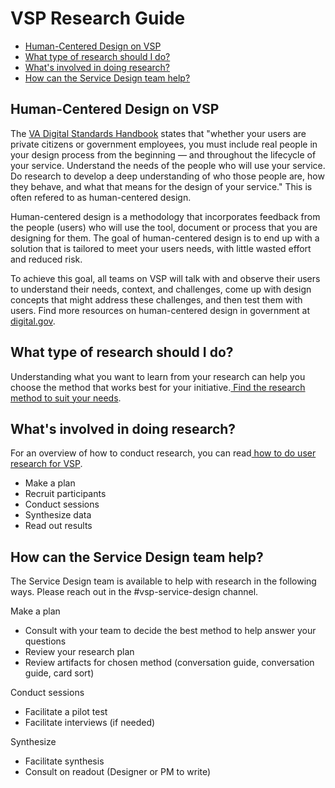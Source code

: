 # VSP Research Guide



*   [Human-Centered Design on VSP](https://vfs.atlassian.net/wiki/spaces/~227693187/pages/853344257/Human-Centered%2BDesign%2Bon%2BVSP#What-is-human-centered-design?)
*   [What type of research should I do?](https://vfs.atlassian.net/wiki/spaces/~227693187/pages/853344257/Human-Centered%2BDesign%2Bon%2BVSP#What-type-of-research-should-I-do?)
*   [What's involved in doing research?](https://vfs.atlassian.net/wiki/spaces/~227693187/pages/853344257/Human-Centered%2BDesign%2Bon%2BVSP#What's-involved-in-doing-research?)
*   [How can the Service Design team help?](https://vfs.atlassian.net/wiki/spaces/~227693187/pages/853344257/Human-Centered%2BDesign%2Bon%2BVSP#How-can-the-Service-Design-team-help?)


## Human-Centered Design on VSP

The [VA Digital Standards Handbook](https://department-of-veterans-affairs.github.io/va-digital-service-handbook/digital-standards) states that "whether your users are private citizens or government employees, you must include real people in your design process from the beginning — and throughout the lifecycle of your service. Understand the needs of the people who will use your service. Do research to develop a deep understanding of who those people are, how they behave, and what that means for the design of your service." This is often refered to as human-centered design.

Human-centered design is a methodology that incorporates feedback from the people (users) who will use the tool, document or process that you are designing for them. The goal of human-centered design is to end up with a solution that is tailored to meet your users needs, with little wasted effort and reduced risk. 

To achieve this goal, all teams on VSP will talk with and observe their users to understand their needs, context, and challenges, come up with design concepts that might address these challenges, and then test them with  users. Find more resources on human-centered design in government at [digital.gov](https://digital.gov/topics/design/).


## What type of research should I do?

Understanding what you want to learn from your research can help you choose the method that works best for your initiative.[ Find the research method to suit your needs](https://github.com/department-of-veterans-affairs/va.gov-team/blob/master/products/platform/research/planning-resources/vsp-research-methods.md).


## What's involved in doing research?

For an overview of how to conduct research, you can read[ how to do user research for VSP](https://github.com/department-of-veterans-affairs/va.gov-team/blob/master/products/platform/research/planning-resources/how-vsp-does-research.md).



*   Make a plan
*   Recruit participants
*   Conduct sessions
*   Synthesize data
*   Read out results


## How can the Service Design team help?

The Service Design team is available to help with research in the following ways. Please reach out in the #vsp-service-design channel.

Make a plan



*   Consult with your team to decide the best method to help answer your questions
*   Review your research plan
*   Review artifacts for chosen method (conversation guide, conversation guide, card sort)

Conduct sessions



*   Facilitate a pilot test
*   Facilitate interviews (if needed)

Synthesize



*   Facilitate synthesis
*   Consult on readout (Designer or PM to write)

 

